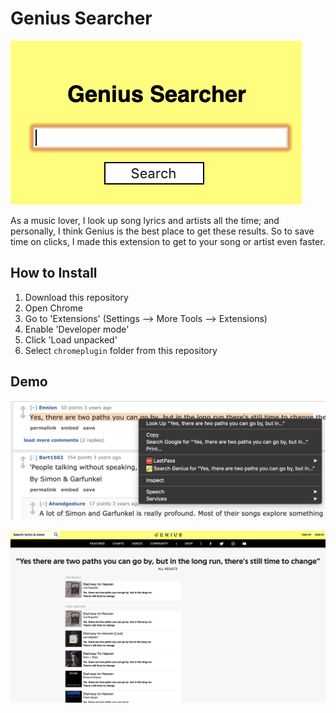 # Genius Searcher
![image](https://github.com/alex-cui/genius-searcher/blob/master/images/popup.png)

As a music lover, I look up song lyrics and artists all the time; and personally, I think Genius is the best place to get these results. So to save time on clicks, I made this extension to get to your song or artist even faster. <br>

## How to Install
1. Download this repository<br>
2. Open Chrome<br>
3. Go to 'Extensions' (Settings --> More Tools --> Extensions)<br>
4. Enable 'Developer mode'<br>
5. Click 'Load unpacked'<br>
6. Select `chromeplugin` folder from this repository <br>

## Demo
![image](https://github.com/alex-cui/genius-searcher/blob/master/images/ex1.png)

![image](https://github.com/alex-cui/genius-searcher/blob/master/images/ex2.png)
